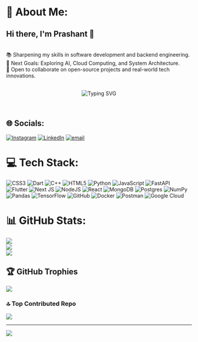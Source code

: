 # 💫 About Me:
<h2> Hi there, I'm Prashant 👋 </h2><br>📚 Sharpening my skills in software development and backend engineering.<br>🚀 Next Goals: Exploring AI, Cloud Computing, and System Architecture.<br>🤝 Open to collaborate on open-source projects and real-world tech innovations.<br><p align="center"><br>  <img src="https://readme-typing-svg.herokuapp.com?font=Fira+Code&weight=700&size=22&pause=1000&color=1F8AC0&center=true&vCenter=true&width=435&lines=Full+Stack+Developer;Open+Source+Enthusiast;Passionate+Learner;Always+Building+%F0%9F%9A%80" alt="Typing SVG" /><br></p><br>


## 🌐 Socials:
[![Instagram](https://img.shields.io/badge/Instagram-%23E4405F.svg?logo=Instagram&logoColor=white)](https://instagram.com/prashantbansal529) [![LinkedIn](https://img.shields.io/badge/LinkedIn-%230077B5.svg?logo=linkedin&logoColor=white)](https://linkedin.com/in/pras529) [![email](https://img.shields.io/badge/Email-D14836?logo=gmail&logoColor=white)](mailto:prashantbansal529@gmail.com) 

# 💻 Tech Stack:
![CSS3](https://img.shields.io/badge/css3-%231572B6.svg?style=flat-square&logo=css3&logoColor=white) ![Dart](https://img.shields.io/badge/dart-%230175C2.svg?style=flat-square&logo=dart&logoColor=white) ![C++](https://img.shields.io/badge/c++-%2300599C.svg?style=flat-square&logo=c%2B%2B&logoColor=white) ![HTML5](https://img.shields.io/badge/html5-%23E34F26.svg?style=flat-square&logo=html5&logoColor=white) ![Python](https://img.shields.io/badge/python-3670A0?style=flat-square&logo=python&logoColor=ffdd54) ![JavaScript](https://img.shields.io/badge/javascript-%23323330.svg?style=flat-square&logo=javascript&logoColor=%23F7DF1E) ![FastAPI](https://img.shields.io/badge/FastAPI-005571?style=flat-square&logo=fastapi) ![Flutter](https://img.shields.io/badge/Flutter-%2302569B.svg?style=flat-square&logo=Flutter&logoColor=white) ![Next JS](https://img.shields.io/badge/Next-black?style=flat-square&logo=next.js&logoColor=white) ![NodeJS](https://img.shields.io/badge/node.js-6DA55F?style=flat-square&logo=node.js&logoColor=white) ![React](https://img.shields.io/badge/react-%2320232a.svg?style=flat-square&logo=react&logoColor=%2361DAFB) ![MongoDB](https://img.shields.io/badge/MongoDB-%234ea94b.svg?style=flat-square&logo=mongodb&logoColor=white) ![Postgres](https://img.shields.io/badge/postgres-%23316192.svg?style=flat-square&logo=postgresql&logoColor=white) ![NumPy](https://img.shields.io/badge/numpy-%23013243.svg?style=flat-square&logo=numpy&logoColor=white) ![Pandas](https://img.shields.io/badge/pandas-%23150458.svg?style=flat-square&logo=pandas&logoColor=white) ![TensorFlow](https://img.shields.io/badge/TensorFlow-%23FF6F00.svg?style=flat-square&logo=TensorFlow&logoColor=white) ![GitHub](https://img.shields.io/badge/github-%23121011.svg?style=flat-square&logo=github&logoColor=white) ![Docker](https://img.shields.io/badge/docker-%230db7ed.svg?style=flat-square&logo=docker&logoColor=white) ![Postman](https://img.shields.io/badge/Postman-FF6C37?style=flat-square&logo=postman&logoColor=white) ![Google Cloud](https://img.shields.io/badge/GoogleCloud-%234285F4.svg?style=flat-square&logo=google-cloud&logoColor=white)
# 📊 GitHub Stats:
![](https://github-readme-stats.vercel.app/api?username=pras529&theme=highcontrast&hide_border=false&include_all_commits=false&count_private=false)<br/>
![](https://nirzak-streak-stats.vercel.app/?user=pras529&theme=highcontrast&hide_border=false)<br/>
![](https://github-readme-stats.vercel.app/api/top-langs/?username=pras529&theme=highcontrast&hide_border=false&include_all_commits=false&count_private=false&layout=compact)

## 🏆 GitHub Trophies
![](https://github-profile-trophy.vercel.app/?username=pras529&theme=tokyonight&no-frame=false&no-bg=false&margin-w=4)

### 🔝 Top Contributed Repo
![](https://github-contributor-stats.vercel.app/api?username=pras529&limit=5&theme=midnight-purple&combine_all_yearly_contributions=true)

---
[![](https://visitcount.itsvg.in/api?id=pras529&icon=0&color=13)](https://visitcount.itsvg.in)

<!-- Proudly created with GPRM ( https://gprm.itsvg.in ) -->
